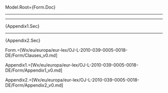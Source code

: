 Model.Root={Form.Doc}<br><hr><hr>{Appendix1.Sec}<hr>{Appendix2.Sec}

Form.=[Wx/eu/europa/eur-lex/OJ-L-2010-039-0005-0018-DE/Form/Clauses_v0.md]

Appendix1.=[Wx/eu/europa/eur-lex/OJ-L-2010-039-0005-0018-DE/Form/Appendix1_v0.md]

Appendix2.=[Wx/eu/europa/eur-lex/OJ-L-2010-039-0005-0018-DE/Form/Appendix2_v0.md]